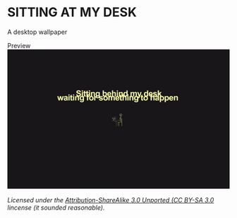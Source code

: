# SITTING AT MY DESK

A desktop wallpaper

Preview
<a href="https://github.com/in5ikt/ps-sitting-behind-my-desk/tree/master/static/">
	<img src="https://github.com/in5ikt/ps-sitting-behind-my-desk/raw/master/static/sitting-at-my-desk-600.png" />
</a>

*Licensed under the [Attribution-ShareAlike 3.0 Unported (CC BY-SA 3.0](http://creativecommons.org/licenses/by-sa/3.0/) lincense (it sounded reasonable).*